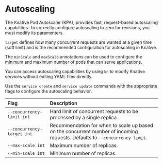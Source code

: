 # Autoscaling

The Knative Pod Autoscaler (KPA), provides fast, request-based autoscaling
capabilities. To correctly configure autoscaling to zero for revisions, you must
modify its paramenters.

`target` defines how many concurrent requests are wanted at a given time (soft
limit) and is the recommended configuration for autoscaling in Knative.

The `minScale` and `maxScale` annotations can be used to configure the minimum
and maximum number of pods that can serve applications.

You can access autoscaling capabilities by using `kn` to modify Knative services
without editing YAML files directly.

Use the `service create` and `service update` commands with the appropriate
flags to configure the autoscaling behavior.

| Flag                       | Description                                                                                                                 |
| :------------------------- | :-------------------------------------------------------------------------------------------------------------------------- |
| `--concurrency-limit int`  | Hard limit of concurrent requests to be processed by a single replica.                                                      |
| `--concurrency-target int` | Recommendation for when to scale up based on the concurrent number of incoming requests. Defaults to `--concurrency-limit`. |
| `--max-scale int`          | Maximum number of replicas.                                                                                                 |
| `--min-scale int`          | Minimum number of replicas.                                                                                                 |
